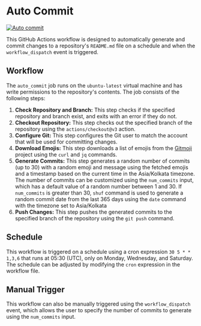 # Auto Commit

[![Auto commit](https://github.com/Parixshit/AutoCommit/actions/workflows/auto_commit.yml/badge.svg)](https://github.com/Parixshit/AutoCommit/actions/workflows/auto_commit.yml)

This GitHub Actions workflow is designed to automatically generate and commit changes to a repository's `README.md` file on a schedule and when the `workflow_dispatch` event is triggered.

## Workflow

The `auto_commit` job runs on the `ubuntu-latest` virtual machine and has write permissions to the repository's contents. The job consists of the following steps:

1. **Check Repository and Branch:** This step checks if the specified repository and branch exist, and exits with an error if they do not.
2. **Checkout Repository:** This step checks out the specified branch of the repository using the `actions/checkout@v3` action.
3. **Configure Git:** This step configures the Git user to match the account that will be used for committing changes.
4. **Download Emojis:** This step downloads a list of emojis from the [Gitmoji](https://gitmoji.dev/) project using the `curl` and `jq` commands.
5. **Generate Commits:** This step generates a random number of commits (up to 30) with a random emoji and message using the fetched emojis and a timestamp based on the current time in the Asia/Kolkata timezone. The number of commits can be customized using the `num_commits` input, which has a default value of a random number between 1 and 30. If `num_commits` is greater than 30, `shuf` command is used to generate a random commit date from the last 365 days using the `date` command with the timezone set to Asia/Kolkata
6. **Push Changes:** This step pushes the generated commits to the specified branch of the repository using the `git push` command.

## Schedule

This workflow is triggered on a schedule using a cron expression `30 5 * * 1,3,6` that runs at 05:30 (UTC), only on Monday, Wednesday, and Saturday. The schedule can be adjusted by modifying the `cron` expression in the workflow file.

## Manual Trigger

This workflow can also be manually triggered using the `workflow_dispatch` event, which allows the user to specify the number of commits to generate using the `num_commits` input.
